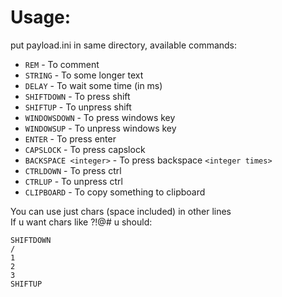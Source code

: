 # Usage:
put payload.ini in same directory, available commands:
* `REM` - To comment
* `STRING` - To some longer text
* `DELAY` - To wait some time (in ms)
* `SHIFTDOWN` - To press shift
* `SHIFTUP` - To unpress shift
* `WINDOWSDOWN` - To press windows key
* `WINDOWSUP` - To unpress windows key
* `ENTER` - To press enter
* `CAPSLOCK` - To press capslock
* `BACKSPACE <integer>` - To press backspace `<integer times>`
* `CTRLDOWN` - To press ctrl
* `CTRLUP` - To unpress ctrl
* `CLIPBOARD` - To copy something to clipboard

You can use just chars (space included) in other lines\
If u want chars like ?!@# u should:  
```
SHIFTDOWN
/
1
2
3
SHIFTUP
```
